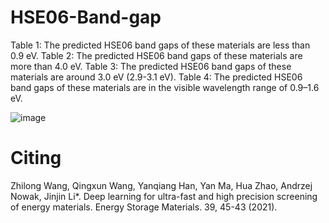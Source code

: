 # HSE06-Band-gap
Table 1: The predicted HSE06 band gaps of these materials are less than 0.9 eV.
Table 2: The predicted HSE06 band gaps of these materials are more than 4.0 eV.
Table 3: The predicted HSE06 band gaps of these materials are around 3.0 eV (2.9-3.1 eV).
Table 4: The predicted HSE06 band gaps of these materials are in the visible wavelength range of 0.9–1.6 eV.

![image](https://github.com/CodingWZL/HSE06-Band-gap/assets/104205506/2ca87907-5aa7-4be3-a6f0-49961ef2350f)

# Citing
Zhilong Wang, Qingxun Wang, Yanqiang Han, Yan Ma, Hua Zhao, Andrzej Nowak, Jinjin Li*. Deep learning for ultra-fast and high precision screening of energy materials. Energy Storage Materials. 39, 45-43 (2021).

